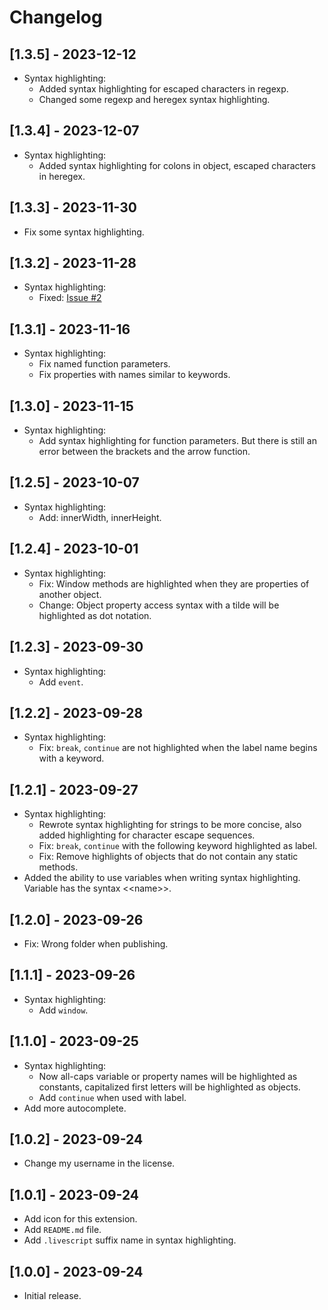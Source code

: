 # Changelog

## [1.3.5] - 2023-12-12

- Syntax highlighting:
  + Added syntax highlighting for escaped characters in regexp.
  + Changed some regexp and heregex syntax highlighting.

## [1.3.4] - 2023-12-07

- Syntax highlighting:
  + Added syntax highlighting for colons in object, escaped characters in heregex.

## [1.3.3] - 2023-11-30

- Fix some syntax highlighting.

## [1.3.2] - 2023-11-28

- Syntax highlighting:
  + Fixed: [Issue #2](https://github.com/tientq64/livescript-vscode/issues/2)

## [1.3.1] - 2023-11-16

- Syntax highlighting:
  + Fix named function parameters.
  + Fix properties with names similar to keywords.

## [1.3.0] - 2023-11-15
- Syntax highlighting:
  + Add syntax highlighting for function parameters. But there is still an error between the brackets and the arrow function.

## [1.2.5] - 2023-10-07

- Syntax highlighting:
  + Add: innerWidth, innerHeight.

## [1.2.4] - 2023-10-01

- Syntax highlighting:
  + Fix: Window methods are highlighted when they are properties of another object.
  + Change: Object property access syntax with a tilde will be highlighted as dot notation.

## [1.2.3] - 2023-09-30

- Syntax highlighting:
  + Add `event`.

## [1.2.2] - 2023-09-28

- Syntax highlighting:
  + Fix: `break`, `continue` are not highlighted when the label name begins with a keyword.

## [1.2.1] - 2023-09-27

- Syntax highlighting:
  + Rewrote syntax highlighting for strings to be more concise, also added highlighting for character escape sequences.
  + Fix: `break`, `continue` with the following keyword highlighted as label.
  + Fix: Remove highlights of objects that do not contain any static methods.
- Added the ability to use variables when writing syntax highlighting. Variable has the syntax &lt;&lt;name&gt;&gt;.

## [1.2.0] - 2023-09-26

- Fix: Wrong folder when publishing.

## [1.1.1] - 2023-09-26

- Syntax highlighting:
  + Add `window`.

## [1.1.0] - 2023-09-25

- Syntax highlighting:
  + Now all-caps variable or property names will be highlighted as constants, capitalized first letters will be highlighted as objects.
  + Add `continue` when used with label.
- Add more autocomplete.

## [1.0.2] - 2023-09-24

- Change my username in the license.

## [1.0.1] - 2023-09-24

- Add icon for this extension.
- Add `README.md` file.
- Add `.livescript` suffix name in syntax highlighting.

## [1.0.0] - 2023-09-24

- Initial release.

